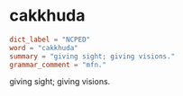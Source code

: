 # cakkhuda

``` toml
dict_label = "NCPED"
word = "cakkhuda"
summary = "giving sight; giving visions."
grammar_comment = "mfn."
```

giving sight; giving visions.


